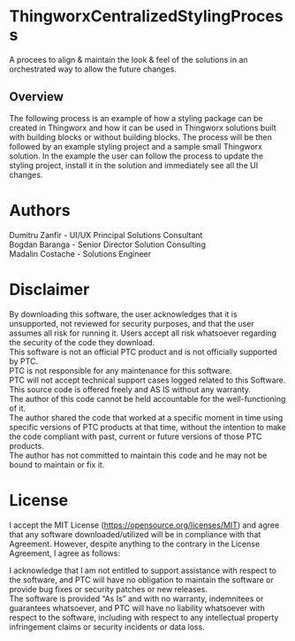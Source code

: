 # ThingworxCentralizedStylingProcess
A procees to align &amp; maintain the look &amp; feel of the solutions in an orchestrated way to allow the future changes.

## Overview 
The following process is an example of how a styling package can be created in Thingworx and how it can be used in Thingworx solutions built with building blocks or without building blocks.
The process will be then followed by an example styling project and a sample small Thingworx solution. In the example the user can follow the process to update the styling project, install it in the solution and immediately see all the UI changes. 

# Authors
Dumitru Zanfir - UI/UX Principal Solutions Consultant<br>
Bogdan Baranga - Senior Director Solution Consulting<br>
Madalin Costache - Solutions Engineer

# Disclaimer
By downloading this software, the user acknowledges that it is unsupported, not reviewed for security purposes, and that the user assumes all risk for running it. Users accept all risk whatsoever regarding the security of the code they download.<br>
This software is not an official PTC product and is not officially supported by PTC.<br>
PTC is not responsible for any maintenance for this software.<br>
PTC will not accept technical support cases logged related to this Software.<br>
This source code is offered freely and AS IS without any warranty.<br>
The author of this code cannot be held accountable for the well-functioning of it.<br>
The author shared the code that worked at a specific moment in time using specific versions of PTC products at that time, without the intention to make the code compliant with past, current or future versions of those PTC products.<br>
The author has not committed to maintain this code and he may not be bound to maintain or fix it.


# License
I accept the MIT License (https://opensource.org/licenses/MIT) and agree that any software downloaded/utilized will be in compliance with that Agreement. However, despite anything to the contrary in the License Agreement, I agree as follows:

I acknowledge that I am not entitled to support assistance with respect to the software, and PTC will have no obligation to maintain the software or provide bug fixes or security patches or new releases.<br>
The software is provided “As Is” and with no warranty, indemnitees or guarantees whatsoever, and PTC will have no liability whatsoever with respect to the software, including with respect to any intellectual property infringement claims or security incidents or data loss.
